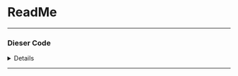 

# ReadMe 

---

### **Dieser Code**
<details>
Dieser Code implementiert eine einfache Getränkeverwaltung in der Programmiersprache Kotlin.
Der Hauptteil des Codes besteht aus einer Klasse namens "GetrankWare",
die verschiedene Methoden zur Verwaltung der Getränke und zum Kaufen von Getränken bereitstellt.

### **Code verlauf**

Der Code beginnt mit dem Importieren der java.io.File-Bibliothek,
die zum Lesen und Schreiben von Dateien verwendet wird.
Die GetrankWare-Klasse hat mehrere Instanzvariablen,
wie zum Beispiel Listen für die verschiedenen Attribute
der Getränke(ID, Name, Preis, Gewicht und Bestand).

### **im init-Block**

Im init-Block wird eine Datei geöffnet, die die Informationen zu den Getränken enthält.
Jede Zeile der Datei wird gelesen und die Informationen werden in die entsprechenden Listen gespeichert.

### **Die Klasse.**

die Klasse enthält auch mehrere Methoden zum Drucken und Abrufen der verschiedenen Listen,
zum Suchen von Getränken anhand des Namens oder der ID und zum Kaufen von Getränken.

### **Hauptteil.**

der Hauptteil des Codes (main-Funktion) enthält eine Schleife, die den Benutzer dazu auffordert,
Getränke zu kaufen, bis der Benutzer beschließt, den Kaufvorgang abzuschließen.
Nach dem Kauf der Getränke wird der Warenkorb und der Gesamtpreis ausgegeben.

### **Sonstige Informationen.**

in gesamtem handelt es sich um einen einfachen Code, der in der Lage ist, eine Liste von Getränken zu verwalten,
den Benutzer nach Getränken suchen zu lassen und die gekauften Getränke in einem Warenkorb zu speichern.
Der Code liest und schreibt auch Informationen in eine Datei, um den aktuellen Bestand der Getränke zu verwalten.
</details>

---